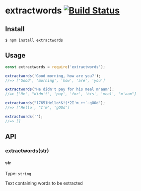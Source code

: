 # extractwords [![Build Status](https://api.travis-ci.com/f-a-r-a-z/extractwords.svg?branch=master)](https://travis-ci.org/f-a-r-a-z/extractwords)



## Install

```
$ npm install extractwords
```


## Usage

```js
const extractwords = require('extractwords');

extractwords('Good morning, how are you?');
//=> ['Good', 'morning', 'how', 'are', 'you']

extractwords("He didn't pay for his meal m'aam");
//=> ['He', "didn't", 'pay', 'for', 'his', 'meal', "m'aam"]

extractwords("17651Hello*&!(*2I'm_++`~gOOd");
//=> ['Hello', "I'm", 'gOOd']

extractwords('');
//=> []
```


## API

### extractwords(str)

#### str

Type: `string`

Text containing words to be extracted
